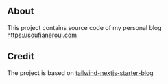 ## About

This project contains source code of my personal blog https://soufianeroui.com

## Credit

The project is based on [tailwind-nextjs-starter-blog](https://github.com/timlrx/tailwind-nextjs-starter-blog)
